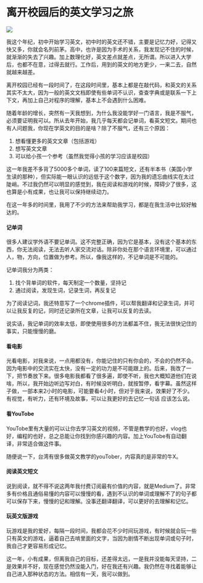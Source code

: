 # 离开校园后的英文学习之旅

![](https://www.colorgamer.com/usr/uploads/2019/12/3673352712.jpg)

我这个年纪，初中开始学习英文，初中时的英文还不错，主要是记忆力好，记得又快又多，你就会名列前茅。高中，也许是因为手术的关系，我发现记不住的时候，就渐渐的失去了兴趣。加上数理化好，英文差点就差点，无所谓。所以进入大学后，也都不在意，过得去就行。工作后，用到的英文的地方更少，一来二去，自然就越来越差。

离开校园已经有一段时间了，在这段时间里，基本上都是在敲代码，和英文的关系其实不太大，因为一般的英文文档即使有些单词不认识，查查字典或是联系一下上下文，再加上自己对程序的理解，基本上不会遇到什么困难。

随着年龄的增长，突然有一天我想到，为什么我没能学好一门语言，我是不服气，必须要证明我可以。所从去年开始，我几乎每天都会记单词，看英文短文。期间也有人问题我，你现在学英文的目的是啥？除了不服气，还有三个原因：

1. 想看懂更多的英文文章（包括游戏）
2. 想写英文文章
3. 可以给小孩一个参考（虽然我觉得小孩的学习应该是校园）

这一年我差不多背了5000多个单词，读了100来篇短文，还有半本书（美国小学生读的那种），但实际能一眼认识的远低于这个数字，因为我的遗忘曲线实在太过陡峭。不过我仍然可以明显的感觉到，我在阅读和游戏的时候，障碍少了很多，这也算是小有成果，也让我可以保持继续动力。

在这一年多的时间里，我用了不少的方法来帮助我学习，都是在我生活中比较好触达的。

#### 记单词

很多人建议学外语不要记单词。这不完整正确，因为它是基本，没有这个基本的东西，你无法阅读，无法去听人家交流对话。除非你处在那个语言环境里，可以通过人，物，方向，位置做为参考。所以，像我这样的，不记单词是不可能的。

记单词我分为两类：

1. 找个背单词的软件，每天制定一个数量，坚持记
2. 通过阅读，发现生词，记录生词，再反复记

为了阅读记词，我还特意写了一个chrome插件，可以帮我翻译和记录生词，并可以让我反复的记，同时还记录所在文章，让我可以反复的去读。

说实话，我记单词的效率太低，即使使用很多的方法都盖不住，我无法很快记住的事实，只能慢慢的磨。

#### 看电影

光看电影，对我来说，一点用都没有，你能记住的只有你会的，不会的仍然不会。因为电影中的交流实在太快，没有一定的功力是不可能跟上的。后来，我改了一下，把节奏放下来。很多电影我都看了很多遍，即使不听，我也大概知道他们在说啥，所以，我开始边听边写对白，有时候没听明白，就按暂停，看字幕。虽然这样子做，一部本来2小时的电影，可能要看4小时，但对于我来说，效果好了不少。有视觉，有听力，还有环境及故事，可以让我更好的去记忆一句话 应该怎么说。

#### 看YouTobe

YouTobe里有大量的可以让你去学习英文的视频，不管是教学的也好，vlog也好，编程的也好，总之总能让你找到你感兴趣的内容。加上YouTobe有自动翻译，非常适合做这件事。

随便说一下，台湾有很多做英文教学的youTober，内容真的是非常的牛X。

#### 阅读英文短文

说到阅读，就不得不说这两年我付费订阅最有价值的内容，就是Medium了。非常多有价格且通俗易懂的内容可以慢慢的看，遇到不认识的单词或理解不了的句子都可以保存下来，慢慢的记和理解。没事还翻译翻译，可以更好的去理解和记忆。

#### 玩英文版游戏

玩游戏是我的爱好，每隔一段时间，我都会花不少时间玩游戏，有时候就会玩一些只有英文的游戏，逼着自己去啃里面的文字，当因为剧情不断出现单词或句子时，我自己才更容易形成记忆。

这一年，小有成果，但离我自己的目标，还差得太远，一是我并没能每天坚持，二是效果并不好，现在感觉仍然没能入门，好在我还有兴趣。我仍然在寻找着能够让自己进入那种状态的方法。相信有一天，我可以做到。